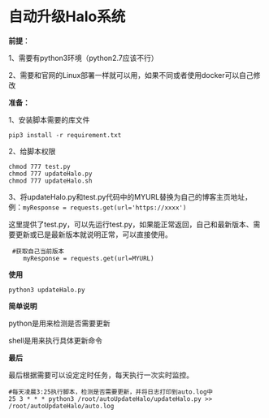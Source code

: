 # 自动升级Halo系统

**前提**：

1、需要有python3环境（python2.7应该不行）

2、需要和官网的Linux部署一样就可以用，如果不同或者使用docker可以自己修改

**准备：**

1、安装脚本需要的库文件

```
pip3 install -r requirement.txt
```

2、给脚本权限

```
chmod 777 test.py
chmod 777 updateHalo.py
chmod 777 updateHalo.sh
```

3、将updateHalo.py和test.py代码中的MYURL替换为自己的博客主页地址，例：`myResponse = requests.get(url='https://xxxx')`

这里提供了test.py，可以先运行test.py，如果能正常返回，自己和最新版本、需要更新或已是最新版本就说明正常，可以直接使用。

```
 #获取自己当前版本
    myResponse = requests.get(url=MYURL)
```



**使用**

```
python3 updateHalo.py
```





**简单说明**

python是用来检测是否需要更新

shell是用来执行具体更新命令



**最后**

最后根据需要可以设定定时任务，每天执行一次实时监控。

```
#每天凌晨3:25执行脚本，检测是否需要更新，并将日志打印到auto.log中
25 3 * * * python3 /root/autoUpdateHalo/updateHalo.py >> /root/autoUpdateHalo/auto.log
```
